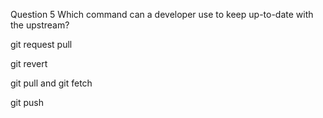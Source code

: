 Question 5
Which command can a developer use to keep up-to-date with the upstream?


git request pull



git revert



git pull <upstream> and git fetch <upstream>



git push
